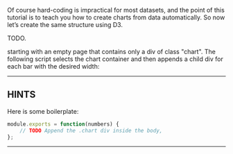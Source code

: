 Of course hard-coding is impractical for most datasets, and the point of this tutorial is to teach you how to create charts from data automatically. So now let’s create the same structure using D3.

TODO.

starting with an empty page that contains only a div of class "chart". The following script selects the chart container and then appends a child div for each bar with the desired width:


----------------------------------------------------------------------

## HINTS

Here is some boilerplate:

```js
module.exports = function(numbers) {
    // TODO Append the .chart div inside the body,
};
```


----------------------------------------------------------------------
